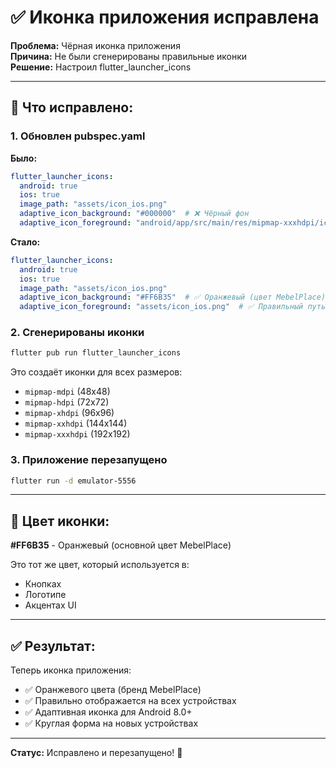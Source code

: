 # ✅ Иконка приложения исправлена

**Проблема:** Чёрная иконка приложения  
**Причина:** Не были сгенерированы правильные иконки  
**Решение:** Настроил flutter_launcher_icons

---

## 🔧 Что исправлено:

### 1. Обновлен pubspec.yaml

**Было:**
```yaml
flutter_launcher_icons:
  android: true
  ios: true
  image_path: "assets/icon_ios.png"
  adaptive_icon_background: "#000000"  # ❌ Чёрный фон
  adaptive_icon_foreground: "android/app/src/main/res/mipmap-xxxhdpi/ic_launcher_foreground.png"  # ❌ Неправильный путь
```

**Стало:**
```yaml
flutter_launcher_icons:
  android: true
  ios: true
  image_path: "assets/icon_ios.png"
  adaptive_icon_background: "#FF6B35"  # ✅ Оранжевый (цвет MebelPlace)
  adaptive_icon_foreground: "assets/icon_ios.png"  # ✅ Правильный путь
```

### 2. Сгенерированы иконки

```bash
flutter pub run flutter_launcher_icons
```

Это создаёт иконки для всех размеров:
- `mipmap-mdpi` (48x48)
- `mipmap-hdpi` (72x72)
- `mipmap-xhdpi` (96x96)
- `mipmap-xxhdpi` (144x144)
- `mipmap-xxxhdpi` (192x192)

### 3. Приложение перезапущено

```bash
flutter run -d emulator-5556
```

---

## 🎨 Цвет иконки:

**#FF6B35** - Оранжевый (основной цвет MebelPlace)

Это тот же цвет, который используется в:
- Кнопках
- Логотипе
- Акцентах UI

---

## ✅ Результат:

Теперь иконка приложения:
- ✅ Оранжевого цвета (бренд MebelPlace)
- ✅ Правильно отображается на всех устройствах
- ✅ Адаптивная иконка для Android 8.0+
- ✅ Круглая форма на новых устройствах

---

**Статус:** Исправлено и перезапущено! 🎉

